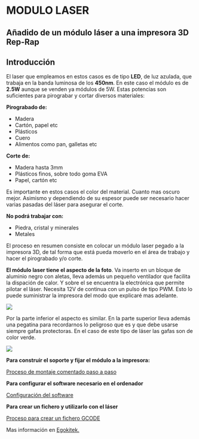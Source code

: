 # MODULO LASER

## Añadido de un módulo láser a una impresora 3D Rep-Rap

## Introducción
El laser que empleamos en estos casos es de tipo **LED**, de luz azulada, que trabaja en la banda luminosa de los **450nm**. En este caso el módulo es de **2.5W** aunque se venden ya módulos de 5W. Estas potencias son suficientes para pirograbar y cortar diversos materiales:

**Pirograbado de:**
- Madera
- Cartón, papel etc
- Plásticos
- Cuero
- Alimentos como pan, galletas etc

**Corte de:**
- Madera hasta 3mm
- Plásticos finos, sobre todo goma EVA
- Papel, cartón etc

Es importante en estos casos el color del material. Cuanto mas oscuro mejor. Asimismo y dependiendo de su espesor puede ser necesario hacer varias pasadas del láser para asegurar el corte.

**No podrá trabajar con:**
- Piedra, cristal y minerales
- Metales

El proceso en resumen consiste en colocar un módulo laser pegado a la impresora 3D, de tal forma que está pueda moverlo en el área de trabajo y hacer el pirograbado y/o corte.

**El módulo laser tiene el aspecto de la foto**. Va inserto en un bloque de aluminio negro con aletas, lleva además un pequeño ventilador que facilita la dispación de calor. Y sobre el se encuentra la electrónica que permite pilotar el láser. Necesita 12V de continua con un pulso de tipo PWM. Esto lo  puede suministrar la impresora del modo que explicaré mas adelante.

![](Imágenes/Vista_sup_laser.png)

Por la parte inferior el aspecto es similar. En la parte superior lleva además una pegatina para recordarnos lo peligroso que es y que debe usarse siempre gafas protectoras. En el caso de este tipo de láser las gafas son de color verde.

![](Imágenes/Vista_inf_laser.png)

**Para construir el soporte y fijar el módulo a la impresora:**

[Proceso de montaje comentado paso a paso](Montaje.md)

**Para configurar el software necesario en el ordenador**

[Configuración del software](Configuracion-software.md)

**Para crear un fichero y utilizarlo con el láser**

[Proceso para crear un fichero GCODE](Creacion-fichero-corte.md)



Mas información en [Egokitek.](http://www.egokitek.com)
